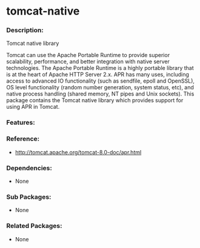 # tomcat-native

### Description:
Tomcat native library

Tomcat can use the Apache Portable Runtime to provide superior
scalability, performance, and better integration with native server
technologies.  The Apache Portable Runtime is a highly portable library
that is at the heart of Apache HTTP Server 2.x.  APR has many uses,
including access to advanced IO functionality (such as sendfile, epoll
and OpenSSL), OS level functionality (random number generation, system
status, etc), and native process handling (shared memory, NT pipes and
Unix sockets).  This package contains the Tomcat native library which
provides support for using APR in Tomcat.

### Features:


### Reference:
* http://tomcat.apache.org/tomcat-8.0-doc/apr.html

### Dependencies:
* None

### Sub Packages:
* None

### Related Packages:
* None